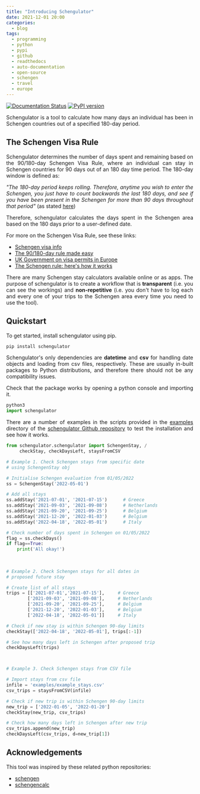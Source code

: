 ```yaml
---
title: "Introducing Schengulator"
date: 2021-12-01 20:00
categories:
  - blog
tags: 
  - programming
  - python
  - pypi
  - github
  - readthedocs
  - auto-documentation
  - open-source
  - schengen
  - travel
  - europe
---
```

[![Documentation Status](https://readthedocs.org/projects/schengulator/badge/?version=latest)](https://schengulator.readthedocs.io/en/latest/?badge=latest) [![PyPI version](https://badge.fury.io/py/schengulator.svg)](https://badge.fury.io/py/schengulator)

<p style="text-align:justify;">Schengulator is a tool to calculate how many days an individual has been in Schengen countries out of a specified 180-day period.</p>

## The Schengen Visa Rule

<p style="text-align:justify;">Schengulator determines the number of days spent and remaining based on the 90/180-day Schengen Visa Rule, where an individual can stay in Schengen countries for 90 days out of an 180 day time period. The 180-day window is defined as:</p>
    
<p style="text-align:justify;"> <em>"The 180-day period keeps rolling. Therefore, anytime you wish to enter the Schengen, you just have to count backwards the last 180 days, and see if you have been present in the Schengen for more than 90 days throughout that period"</em> (as stated <a href="https://www.schengenvisainfo.com/visa-calculator">here</a>) </p>

<p style="text-align:justify;">Therefore, schengulator calculates the days spent in the Schengen area based on the 180 days prior to a user-defined date.</p>

For more on the Schengen Visa Rule, see these links:
+ [Schengen visa info](https://www.schengenvisainfo.com)
+ [The 90/180-day rule made easy](https://newlandchase.com/the-schengen-areas-90-180-day-rule-made-easy/)
+ [UK Government on visa permits in Europe](https://www.gov.uk/guidance/check-if-you-need-a-visa-or-permit-for-europe)
+ [The Schengen rule: here's how it works](https://www.frenchentree.com/brexit/eu-90-180-day-rule-heres-how-it-works/)

<p style="text-align:justify;">There are many Schengen stay calculators available online or as apps. The purpose of schengulator is to create a workflow that is <strong>transparent</strong> (i.e. you can see the workings) and <strong>non-repetitive</strong> (i.e. you don't have to log each and every one of your trips to the Schengen area every time you need to use the tool).</p>
 

## Quickstart
<p style="text-align:justify;">To get started, install schengulator using pip.</p>

```python
pip install schengulator
```

<p style="text-align:justify;">Schengulator's only dependencies are <strong>datetime</strong> and <strong>csv</strong> for handling date objects and loading from csv files, respectively. These are usually in-built packages to Python distributions, and therefore there should not be any compatibility issues.</p>

<p style="text-align:justify;">Check that the package works by opening a python console and importing it.</p>

```python
python3
import schengulator
```

<p style="text-align:justify;">There are a number of examples in the scripts provided in the <a href="https://github.com/PennyHow/schengulator/tree/main/examples">examples</a> directory of the <a href="https://github.com/PennyHow/schengulator">schengulator Github repository</a> to test the installation and see how it works. </p>

```python
from schengulator.schengulator import SchengenStay, /
     checkStay, checkDaysLeft, staysFromCSV

# Example 1. Check Schengen stays from specific date 
# using SchengenStay obj

# Initialise Schengen evaluation from 01/05/2022
ss = SchengenStay('2022-05-01')

# Add all stays
ss.addStay('2021-07-01', '2021-07-15')      # Greece
ss.addStay('2021-09-03', '2021-09-08')      # Netherlands
ss.addStay('2021-09-20', '2021-09-25')      # Belgium
ss.addStay('2021-12-20', '2022-01-03')      # Belgium
ss.addStay('2022-04-18', '2022-05-01')      # Italy

# Check number of days spent in Schengen on 01/05/2022
flag = ss.checkDays()
if flag==True:
    print('All okay!')
    
 
    
# Example 2. Check Schengen stays for all dates in 
# proposed future stay

# Create list of all stays
trips = [['2021-07-01','2021-07-15'],     # Greece
        ['2021-09-03', '2021-09-08'],     # Netherlands
        ['2021-09-20', '2021-09-25'],     # Belgium
        ['2021-12-20', '2022-01-03'],     # Belgium
        ['2022-04-18', '2022-05-01']]     # Italy

# Check if new stay is within Schengen 90-day limits
checkStay(['2022-04-18', '2022-05-01'], trips[:-1])

# See how many days left in Schengen after proposed trip
checkDaysLeft(trips)



# Example 3. Check Schengen stays from CSV file

# Import stays from csv file
infile = 'examples/example_stays.csv'
csv_trips = staysFromCSV(infile)

# Check if new trip is within Schengen 90-day limits
new_trip = ['2022-01-05', '2022-01-20']
checkStay(new_trip, csv_trips)

# Check how many days left in Schengen after new trip
csv_trips.append(new_trip)
checkDaysLeft(csv_trips, d=new_trip[1]) 
```

## Acknowledgements
This tool was inspired by these related python repositories:
+ [schengen](https://github.com/weddige/schengen)
+ [schengencalc](https://github.com/nuno-filipe/schengencalc)
